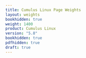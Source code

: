 ```yaml
---
title: Cumulus Linux Page Weights
layout: weights
bookhidden: true
weight: 1400
product: Cumulus Linux
version: "5.8"
bookhidden: true
pdfhidden: true
draft: true
---
```

